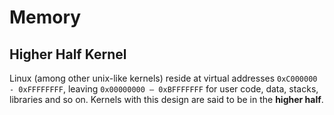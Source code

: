# Memory

## Higher Half Kernel
Linux (among other unix-like kernels) reside at virtual addresses `0xC000000 - 0xFFFFFFFF`, leaving `0x00000000 – 0xBFFFFFFF` for user code, data, stacks, libraries and so on. Kernels with this design are said to be in the **higher half**.